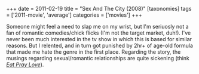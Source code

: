 +++
date = 2011-02-19
title = "Sex And The City (2008)"
[taxonomies]
tags = ['2011-movie', 'average']
categories = ['movies']
+++

Someone might feel a need to slap me on my wrist, but I'm seriuosly not
a fan of romantic comedies/chick flicks (I'm not the target market,
duh!). I've never been much interested in the tv show in which this is
based for similar reasons. But I relented, and in turn got punished by
2hr+ of age-old formula that made me hate the genre in the first place.
Regarding the story, the musings regarding sexual/romantic relationships
are quite sickening (think [*Eat Pray Love*]).

  [*Eat Pray Love*]: @/eat-pray-love-2010.md
